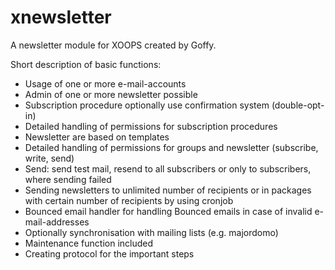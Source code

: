 xnewsletter
==========

A newsletter module for XOOPS created by Goffy.
        
Short description of basic functions:<br />
- Usage of one or more e-mail-accounts<br />
- Admin of one or more newsletter possible<br />
- Subscription procedure optionally use confirmation system (double-opt-in)<br />
- Detailed handling of permissions for subscription procedures<br />
- Newsletter are based on templates<br />
- Detailed handling of permissions for groups and newsletter (subscribe, write, send)<br />
- Send: send test mail, resend to all subscribers or only to subscribers, where sending failed<br />
- Sending newsletters to unlimited number of recipients or in packages with certain number of recipients by using cronjob<br />
- Bounced email handler for handling Bounced emails in case of invalid e-mail-addresses<br />
- Optionally synchronisation with mailing lists (e.g. majordomo)<br />
- Maintenance function included<br />
- Creating protocol for the important steps<br />
